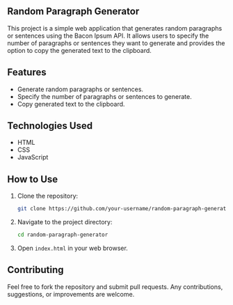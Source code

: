 
## Random Paragraph Generator

This project is a simple web application that generates random paragraphs or sentences using the Bacon Ipsum API. It allows users to specify the number of paragraphs or sentences they want to generate and provides the option to copy the generated text to the clipboard.

## Features

- Generate random paragraphs or sentences.
- Specify the number of paragraphs or sentences to generate.
- Copy generated text to the clipboard.

## Technologies Used

- HTML
- CSS
- JavaScript

## How to Use

1. Clone the repository:
   ```bash
   git clone https://github.com/your-username/random-paragraph-generator.git
   ```

2. Navigate to the project directory:
   ```bash
   cd random-paragraph-generator
   ```

3. Open `index.html` in your web browser.


## Contributing

Feel free to fork the repository and submit pull requests. Any contributions, suggestions, or improvements are welcome.


